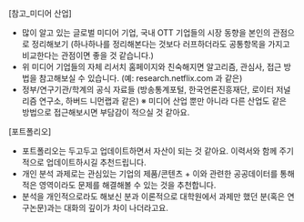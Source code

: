 [참고_미디어 산업]
- 많이 알고 있는 글로벌 미디어 기업, 국내 OTT 기업들의 시장 동향을 본인의 관점으로 정리해보기
 (하나하나를 정리해본다는 것보다 러프하더라도 공통항목을 가지고 비교한다는 관점이면 좋을 것 같습니다.)
- 위 미디어 기업들의 자체 리서치 홈페이지와 친숙해지면 알고리즘, 관심사, 접근 방법을 참고해보실 수 있습니다.
 (예: research.netflix.com 과 같은)
- 정부/연구기관/학계의 공식 자료들
 (방송통계포털, 한국언론진흥재단, 로이터 저널리즘 연구소, 하버드 니먼랩과 같은)
※ 미디어 산업 뿐만 아니라 다른 산업도 같은 방법으로 접근해보시면 부담감이 적으실 것 같아요.

[포트폴리오]
- 포트폴리오는 두고두고 업데이트하면서 자산이 되는 것 같아요. 이력서와 함께 주기적으로 업데이트하시길 추천드립니다.
- 개인 분석 과제로는 관심있는 기업의 제품/콘텐츠 + 이와 관련한 공공데이터를 통해 적은 영역이라도 문제를 해결해볼 수 있는 것을 추천합니다.
- 분석을 개인적으로라도 해보신 분과 이론적으로 대학원에서 과제만 했던 분(혹은 연구논문)과는 대화의 깊이가 차이 나더라고요.
